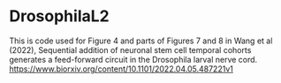# DrosophilaL2

This is code used for Figure 4 and parts of Figures 7 and 8 in Wang et al (2022), Sequential addition of neuronal stem cell temporal cohorts generates a feed-forward circuit in the Drosophila larval nerve cord. https://www.biorxiv.org/content/10.1101/2022.04.05.487221v1
